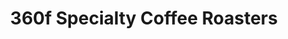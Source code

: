 ---
title: "360f Specialty Coffee Roasters"
url: /coral-springs/360f-specialty-coffee-roasters/
shop: Kaffee
---